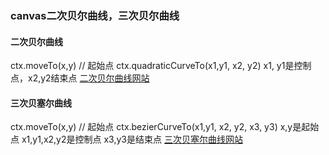 ### canvas二次贝尔曲线，三次贝尔曲线

#### 二次贝尔曲线
ctx.moveTo(x,y) // 起始点
ctx.quadraticCurveTo(x1,y1, x2, y2)
x1, y1是控制点，x2,y2结束点
[二次贝尔曲线网站](http://blogs.sitepointstatic.com/examples/tech/canvas-curves/quadratic-curve.html)

#### 三次贝塞尔曲线
ctx.moveTo(x,y) // 起始点
ctx.bezierCurveTo(x1,y1, x2, y2, x3, y3)
x,y是起始点
x1,y1,x2,y2是控制点
x3,y3是结束点
[三次贝塞尔曲线网站](http://tinyurl.com/html5bezier)